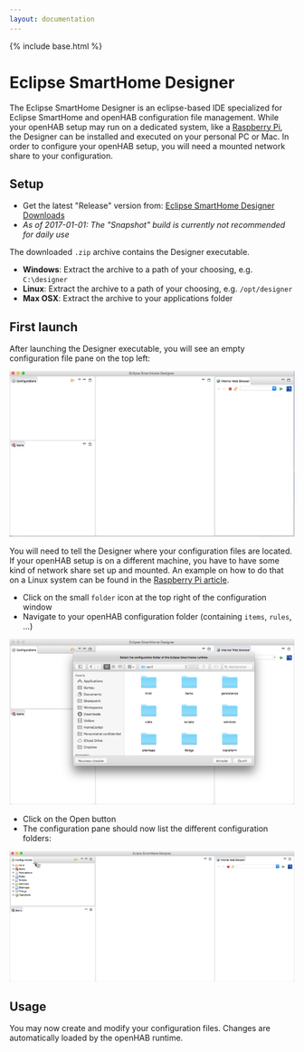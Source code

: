 ```yaml
---
layout: documentation
---
```


{% include base.html %}

# Eclipse SmartHome Designer

The Eclipse SmartHome Designer is an eclipse-based IDE specialized for Eclipse SmartHome and openHAB configuration file management.
While your openHAB setup may run on a dedicated system, like a [Raspberry Pi](rasppi.html), the Designer can be installed and executed on your personal PC or Mac. In order to configure your openHAB setup, you will need a mounted network share to your configuration. 

## Setup

* Get the latest "Release" version from: [Eclipse SmartHome Designer Downloads](https://github.com/eclipse/smarthome/blob/master/docs/documentation/community/downloads.md#designer-builds)
* *As of 2017-01-01: The "Snapshot" build is currently not recommended for daily use*

The downloaded `.zip` archive contains the Designer executable.

* **Windows**: Extract the archive to a path of your choosing, e.g. `C:\designer`
* **Linux**: Extract the archive to a path of your choosing, e.g. `/opt/designer`
* **Max OSX**: Extract the archive to your applications folder

## First launch

After launching the Designer executable, you will see an empty configuration file pane on the top left:

![](images/smarthome-designer-10.png)

You will need to tell the Designer where your configuration files are located.
If your openHAB setup is on a different machine, you have to have some kind of network share set up and mounted. An example on how to do that on a Linux system can be found in the [Raspberry Pi article](rasppi.html).

* Click on the small `folder` icon at the top right of the configuration window
* Navigate to your openHAB configuration folder (containing `items`, `rules`, ...)

![](images/smarthome-designer-15.png)

* Click on the Open button
* The configuration pane should now list the different configuration folders:

![](images/smarthome-designer-20.png)

## Usage

You may now create and modify your configuration files. Changes are automatically loaded by the openHAB runtime.



